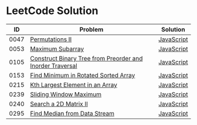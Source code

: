 # LeetCode Solution

| ID   | Problem                                                      | Solution                                                     |
| ---- | ------------------------------------------------------------ | ------------------------------------------------------------ |
| 0047 | [Permutations II](https://leetcode.com/problems/permutations-ii/) | [JavaScript](./0001-0500/0047-Permutations-II/javascript-solution) |
| 0053 | [Maximum Subarray](https://leetcode.com/problems/maximum-subarray/) | [JavaScript](./0001-0500/0053-Maximum-Subarray/javascript-solution) |
| 0105 | [Construct Binary Tree from Preorder and Inorder Traversal](https://leetcode.com/problems/construct-binary-tree-from-preorder-and-inorder-traversal/) | [JavaScript](./0001-0500/0105-Construct-Binary-Tree-from-Preorder-and-Inorder-Traversal/javascript-solution) |
| 0153 | [Find Minimum in Rotated Sorted Array](https://leetcode.com/problems/find-minimum-in-rotated-sorted-array/) | [JavaScript](./0001-0500/0153-Find-Minimum-in-Rotated-Sorted-Array/javascript-solution) |
| 0215 | [Kth Largest Element in an Array](https://leetcode.com/problems/kth-largest-element-in-an-array/) | [JavaScript](./0001-0500/0215-Kth-Largest-Element-in-an-Array/javascript-solution) |
| 0239 | [Sliding Window Maximum](https://leetcode.com/problems/sliding-window-maximum/) | [JavaScript](./0001-0500/0239-Sliding-Window-Maximum/javascript-solution) |
| 0240 | [Search a 2D Matrix II](https://leetcode.com/problems/search-a-2d-matrix-ii/) | [JavaScript](./0001-0500/0240-Search-a-2D-Matrix-II/javascript-solution) |
| 0295 | [Find Median from Data Stream](https://leetcode.com/problems/find-median-from-data-stream/) | [JavaScript](./0001-0500/0295-Find-Median-from-Data-Stream/javascript-solution) |

